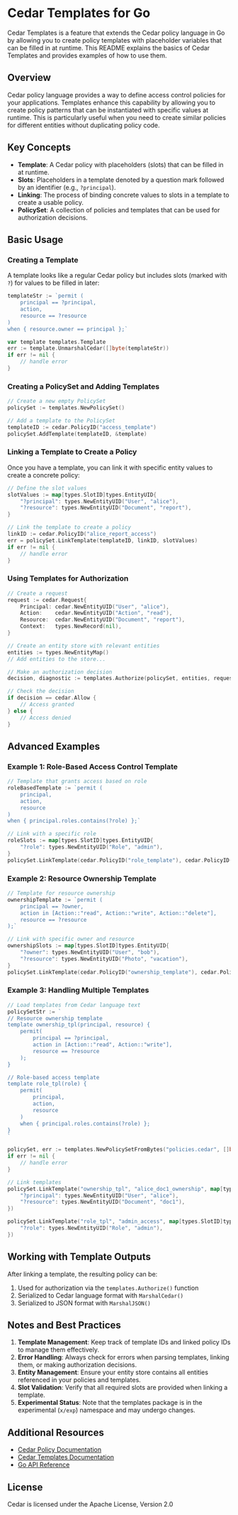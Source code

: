 # Cedar Templates for Go

Cedar Templates is a feature that extends the Cedar policy language in Go by allowing you to create policy templates with placeholder variables that can be filled in at runtime. This README explains the basics of Cedar Templates and provides examples of how to use them.

## Overview

Cedar policy language provides a way to define access control policies for your applications. Templates enhance this capability by allowing you to create policy patterns that can be instantiated with specific values at runtime. This is particularly useful when you need to create similar policies for different entities without duplicating policy code.

## Key Concepts

- **Template**: A Cedar policy with placeholders (slots) that can be filled in at runtime.
- **Slots**: Placeholders in a template denoted by a question mark followed by an identifier (e.g., `?principal`).
- **Linking**: The process of binding concrete values to slots in a template to create a usable policy.
- **PolicySet**: A collection of policies and templates that can be used for authorization decisions.

## Basic Usage

### Creating a Template

A template looks like a regular Cedar policy but includes slots (marked with `?`) for values to be filled in later:

```go
templateStr := `permit (
    principal == ?principal,
    action,
    resource == ?resource
)
when { resource.owner == principal };`

var template templates.Template
err := template.UnmarshalCedar([]byte(templateStr))
if err != nil {
    // handle error
}
```

### Creating a PolicySet and Adding Templates

```go
// Create a new empty PolicySet
policySet := templates.NewPolicySet()

// Add a template to the PolicySet
templateID := cedar.PolicyID("access_template")
policySet.AddTemplate(templateID, &template)
```

### Linking a Template to Create a Policy

Once you have a template, you can link it with specific entity values to create a concrete policy:

```go
// Define the slot values
slotValues := map[types.SlotID]types.EntityUID{
    "?principal": types.NewEntityUID("User", "alice"),
    "?resource": types.NewEntityUID("Document", "report"),
}

// Link the template to create a policy
linkID := cedar.PolicyID("alice_report_access")
err = policySet.LinkTemplate(templateID, linkID, slotValues)
if err != nil {
    // handle error
}
```

### Using Templates for Authorization

```go
// Create a request
request := cedar.Request{
    Principal: cedar.NewEntityUID("User", "alice"),
    Action:    cedar.NewEntityUID("Action", "read"),
    Resource:  cedar.NewEntityUID("Document", "report"),
    Context:   types.NewRecord(nil),
}

// Create an entity store with relevant entities
entities := types.NewEntityMap()
// Add entities to the store...

// Make an authorization decision
decision, diagnostic := templates.Authorize(policySet, entities, request)

// Check the decision
if decision == cedar.Allow {
    // Access granted
} else {
    // Access denied
}
```

## Advanced Examples

### Example 1: Role-Based Access Control Template

```go
// Template that grants access based on role
roleBasedTemplate := `permit (
    principal,
    action,
    resource
)
when { principal.roles.contains(?role) };`

// Link with a specific role
roleSlots := map[types.SlotID]types.EntityUID{
    "?role": types.NewEntityUID("Role", "admin"),
}
policySet.LinkTemplate(cedar.PolicyID("role_template"), cedar.PolicyID("admin_access"), roleSlots)
```

### Example 2: Resource Ownership Template

```go
// Template for resource ownership
ownershipTemplate := `permit (
    principal == ?owner,
    action in [Action::"read", Action::"write", Action::"delete"],
    resource == ?resource
);`

// Link with specific owner and resource
ownershipSlots := map[types.SlotID]types.EntityUID{
    "?owner": types.NewEntityUID("User", "bob"),
    "?resource": types.NewEntityUID("Photo", "vacation"),
}
policySet.LinkTemplate(cedar.PolicyID("ownership_template"), cedar.PolicyID("bob_photo_ownership"), ownershipSlots)
```

### Example 3: Handling Multiple Templates

```go
// Load templates from Cedar language text
policySetStr := `
// Resource ownership template
template ownership_tpl(principal, resource) {
    permit(
        principal == ?principal,
        action in [Action::"read", Action::"write"],
        resource == ?resource
    );
}

// Role-based access template
template role_tpl(role) {
    permit(
        principal,
        action,
        resource
    )
    when { principal.roles.contains(?role) };
}
`

policySet, err := templates.NewPolicySetFromBytes("policies.cedar", []byte(policySetStr))
if err != nil {
    // handle error
}

// Link templates
policySet.LinkTemplate("ownership_tpl", "alice_doc1_ownership", map[types.SlotID]types.EntityUID{
    "?principal": types.NewEntityUID("User", "alice"),
    "?resource": types.NewEntityUID("Document", "doc1"),
})

policySet.LinkTemplate("role_tpl", "admin_access", map[types.SlotID]types.EntityUID{
    "?role": types.NewEntityUID("Role", "admin"),
})
```

## Working with Template Outputs

After linking a template, the resulting policy can be:

1. Used for authorization via the `templates.Authorize()` function
2. Serialized to Cedar language format with `MarshalCedar()`
3. Serialized to JSON format with `MarshalJSON()`

## Notes and Best Practices

1. **Template Management**: Keep track of template IDs and linked policy IDs to manage them effectively.
2. **Error Handling**: Always check for errors when parsing templates, linking them, or making authorization decisions.
3. **Entity Management**: Ensure your entity store contains all entities referenced in your policies and templates.
4. **Slot Validation**: Verify that all required slots are provided when linking a template.
5. **Experimental Status**: Note that the templates package is in the experimental (`x/exp`) namespace and may undergo changes.

## Additional Resources

- [Cedar Policy Documentation](https://docs.cedarpolicy.com/)
- [Cedar Templates Documentation](https://docs.cedarpolicy.com/policies/templates.html)
- [Go API Reference](https://pkg.go.dev/github.com/cedar-policy/cedar-go)

## License

Cedar is licensed under the Apache License, Version 2.0